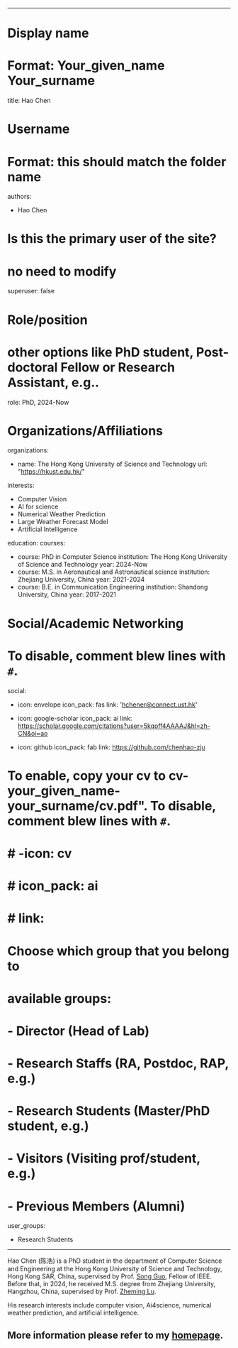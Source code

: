 
---
# Display name
# Format: Your_given_name Your_surname 
title: Hao Chen

# Username
# Format: this should match the folder name
authors:
- Hao Chen

# Is this the primary user of the site?
# no need to modify 
superuser: false

# Role/position
# other options like PhD student, Post-doctoral Fellow or Research Assistant, e.g..
role: PhD, 2024-Now

# Organizations/Affiliations
organizations:
- name: The Hong Kong University of Science and Technology
  url: "https://hkust.edu.hk/"

interests:
- Computer Vision
- AI for science
- Numerical Weather Prediction
- Large Weather Forecast Model
- Artificial Intelligence

education:
  courses:
  - course: PhD in Computer Science
    institution: The Hong Kong University of Science and Technology
    year: 2024-Now
  - course: M.S. in Aeronautical and Astronautical science
    institution: Zhejiang University, China
    year: 2021-2024
  - course: B.E. in Communication Engineering
    institution: Shandong University, China
    year: 2017-2021

# Social/Academic Networking
# To disable, comment blew lines with `#`.
social:
- icon: envelope
  icon_pack: fas
  link: 'hchener@connect.ust.hk'

- icon: google-scholar
  icon_pack: ai
  link: https://scholar.google.com/citations?user=5kqoff4AAAAJ&hl=zh-CN&oi=ao

- icon: github
  icon_pack: fab
  link: https://github.com/chenhao-zju

# To enable, copy your cv to cv-your_given_name-your_surname/cv.pdf". To disable, comment blew lines with `#`.
# # -icon: cv
# # icon_pack: ai
# # link:

# Choose which group that you belong to
#  available groups:
#  - Director (Head of Lab)
#  - Research Staffs (RA, Postdoc, RAP, e.g.)
#  - Research Students (Master/PhD student, e.g.)
#  - Visitors (Visiting prof/student, e.g.)
#  - Previous Members (Alumni)
user_groups:
- Research Students
---

Hao Chen (陈浩) is a PhD student in the department of Computer Science and Engineering at the Hong Kong University of Science and Technology, Hong Kong SAR, China, supervised by Prof. [Song Guo](https://cse.hkust.edu.hk/admin/people/faculty/profile/songguo), Fellow of IEEE. Before that, in 2024, he received M.S. degree from Zhejiang University, Hangzhou, China, supervised by Prof. [Zheming Lu](https://person.zju.edu.cn/lzmhome).

His research interests include computer vision, Ai4science, numerical weather prediction, and artificial intelligence.

More information please refer to my [homepage](https://chenhao-zju.github.io/). 
---

